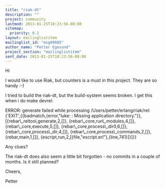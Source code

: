 ```yaml
---
title: "riak-dt"
description: ""
project: community
lastmod: 2013-01-25T10:23:56-08:00
sitemap:
  priority: 0.2
layout: mailinglistitem
mailinglist_id: "msg09885"
author_name: "Petter Egesund"
project_section: "mailinglistitem"
sent_date: 2013-01-25T10:23:56-08:00
---
```



Hi

I would like to use Riak, but counters is a must in this project. They are so 
handy :-)

I tried to build the riak-dt, but the build-system seems broken. I get this 
when i do make devrel:

ERROR: generate failed while processing /Users/petter/erlang/riak/rel: 
{'EXIT',{{badmatch,{error,"luke: : Missing application directory."}},
 [{rebar\\_reltool,generate,2,[]},
 {rebar\\_core,run\\_modules,4,[]},
 {rebar\\_core,execute,5,[]},
 {rebar\\_core,process\\_dir0,6,[]},
 {rebar\\_core,process\\_dir,4,[]},
 {rebar\\_core,process\\_commands,2,[]},
 {rebar,main,1,[]},
 {escript,run,2,[{file,"escript.erl"},{line,741}]}]}}

Any clues?

The riak-dt does also seem a little bit forgotten - no commits in a couple of 
months. Is it still planned?

Cheers,

Petter
